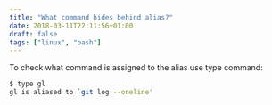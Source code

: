 ```yaml
---
title: "What command hides behind alias?"
date: 2018-03-11T22:11:56+01:00
draft: false
tags: ["linux", "bash"]
---
```


To check what command is assigned to the alias use type command:
```bash
$ type gl
gl is aliased to `git log --oneline'
```
